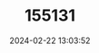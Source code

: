 ---
title: "155131"
category: "Moringua edwardsi"
draft: false
date: 2024-02-22 13:03:52
languages:
  Spanish; Castilian: ["Espagueti", "Morenita", "Morenita de Arena", "Morenita Serpiente"]
  Undetermined: ["Matoankerias", "Štíhlouš edwardsův"]
  Polish: ["Szpagietka bahamska"]
  Russian: ["морингуа"]
  English: ["Spaghetti Eel"]
---